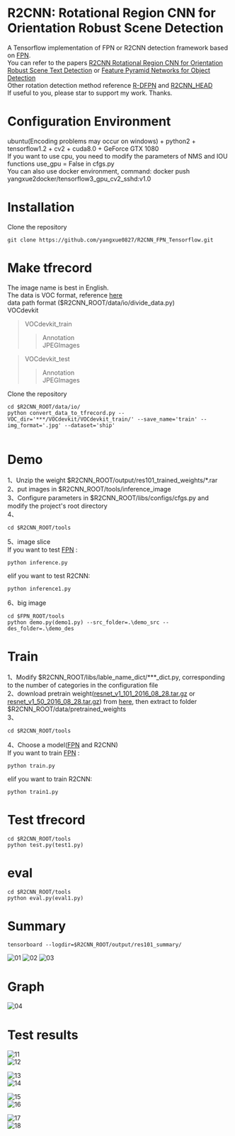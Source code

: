 # R2CNN: Rotational Region CNN for Orientation Robust Scene Detection

A Tensorflow implementation of FPN or R2CNN detection framework based on [FPN](https://github.com/yangxue0827/FPN_Tensorflow).  
You can refer to the papers [R2CNN Rotational Region CNN for Orientation Robust Scene Text Detection](https://arxiv.org/abs/1706.09579) or [Feature Pyramid Networks for Object Detection](https://arxiv.org/abs/1612.03144)    
Other rotation detection method reference [R-DFPN](https://github.com/yangxue0827/R-DFPN_FPN_Tensorflow) and [R2CNN_HEAD](https://github.com/yangxue0827/R2CNN_HEAD_FPN_Tensorflow)       
If useful to you, please star to support my work. Thanks.    

# Configuration Environment
ubuntu(Encoding problems may occur on windows) + python2 + tensorflow1.2 + cv2 + cuda8.0 + GeForce GTX 1080     
If you want to use cpu, you need to modify the parameters of NMS and IOU functions use_gpu = False  in cfgs.py     
You can also use docker environment, command: docker push yangxue2docker/tensorflow3_gpu_cv2_sshd:v1.0    

# Installation      
  Clone the repository    
  ```Shell    
  git clone https://github.com/yangxue0827/R2CNN_FPN_Tensorflow.git    
  ```     

# Make tfrecord   
The image name is best in English.    
The data is VOC format, reference [here](sample.xml)     
data path format  ($R2CNN_ROOT/data/io/divide_data.py)    
VOCdevkit  
>VOCdevkit_train  
>>Annotation  
>>JPEGImages   

>VOCdevkit_test   
>>Annotation   
>>JPEGImages   

Clone the repository    
  ```Shell    
  cd $R2CNN_ROOT/data/io/  
  python convert_data_to_tfrecord.py --VOC_dir='***/VOCdevkit/VOCdevkit_train/' --save_name='train' --img_format='.jpg' --dataset='ship'
       
  ``` 
# Demo   
1、Unzip the weight $R2CNN_ROOT/output/res101_trained_weights/*.rar    
2、put images in $R2CNN_ROOT/tools/inference_image   
3、Configure parameters in $R2CNN_ROOT/libs/configs/cfgs.py and modify the project's root directory    
4、     
  ```Shell    
  cd $R2CNN_ROOT/tools      
  ```    
5、image slice      
If you want to test [FPN](https://github.com/yangxue0827/FPN_Tensorflow) :        
  ```Shell    
  python inference.py   
  ```    

elif you want to test R2CNN:   
  
  ```Shell    
  python inference1.py   
  ```   
6、big image      
  ```Shell    
  cd $FPN_ROOT/tools
  python demo.py(demo1.py) --src_folder=.\demo_src --des_folder=.\demo_des         
  ```   

# Train   
1、Modify $R2CNN_ROOT/libs/lable_name_dict/***_dict.py, corresponding to the number of categories in the configuration file    
2、download pretrain weight([resnet_v1_101_2016_08_28.tar.gz](http://download.tensorflow.org/models/resnet_v1_101_2016_08_28.tar.gz) or [resnet_v1_50_2016_08_28.tar.gz](http://download.tensorflow.org/models/resnet_v1_50_2016_08_28.tar.gz)) from [here](https://github.com/yangxue0827/models/tree/master/slim), then extract to folder $R2CNN_ROOT/data/pretrained_weights    
3、  
  ```Shell    
  cd $R2CNN_ROOT/tools      
  ``` 
4、Choose a model([FPN](https://github.com/yangxue0827/FPN_Tensorflow)  and R2CNN)     
If you want to train [FPN](https://github.com/yangxue0827/FPN_Tensorflow) :        
  ```Shell    
  python train.py   
  ```      

elif you want to train R2CNN:  
   ```Shell    
  python train1.py   
  ``` 

# Test tfrecord     
  ```Shell    
  cd $R2CNN_ROOT/tools   
  python test.py(test1.py)   
  ```    

# eval   
  ```Shell    
  cd $R2CNN_ROOT/tools   
  python eval.py(eval1.py)  
  ```  

# Summary    
  ```Shell    
  tensorboard --logdir=$R2CNN_ROOT/output/res101_summary/ 
  ```     
![01](output/res101_summary/fast_rcnn_loss.bmp) 
![02](output/res101_summary/rpn_loss.bmp) 
![03](output/res101_summary/total_loss.bmp) 

# Graph
![04](graph.png) 

# Test results   
![11](tools/test_result/07_horizontal_gt.jpg)   
![12](tools/test_result/07_horizontal_fpn.jpg)   
     
![13](tools/test_result/07_rotate_gt.jpg)   
![14](tools/test_result/07_rotate_fpn.jpg)  

![15](tools/test_result/08_horizontal_gt.jpg)    
![16](tools/test_result/08_horizontal_fpn.jpg)   
     
![17](tools/test_result/08_rotate_gt.jpg)    
![18](tools/test_result/08_rotate_fpn.jpg)     